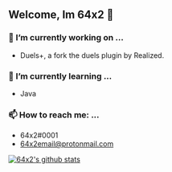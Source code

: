 ## Welcome, Im 64x2 👋

### 🔭 I’m currently working on ...
* Duels+, a fork the duels plugin by Realized.

### 🌱 I’m currently learning ...
* Java

### 📫 How to reach me: ...
* 64x2#0001
* 64x2email@protonmail.com

[![64x2's github stats](https://github-readme-stats.vercel.app/api?username=64x2)](https://github.com/anuraghazra/github-readme-stats)
